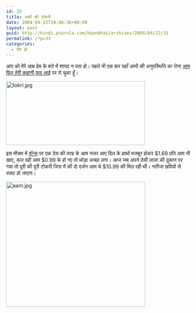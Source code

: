 ```yaml
---
id: 33
title: आमों की टोकरी
date: 2004-04-22T20:46:36+00:00
layout: post
guid: http://hindi.pnarula.com/haanbhai/archives/2004/04/22/31
permalink: /?p=33
categories:
  - ऐसे ही
---
```

आप को मेरे आम्र प्रेम के बारे में शायद न पता हो। पहले भी एक बार यहाँ आमों की अनुपस्थिति का रोना [आम   फिर तेरी कहानी याद आई](http://hindi.pnarula.com/haanbhai/archives/000016.html "हाँ भाई: आम - फिर तेरी कहानी याद आई") पर रो चुका हूँ।

<img alt="tokri.jpg" src="http://www.pnarula.com/images/haanbhai/tokri.jpg" width="379" height="175" border="0" />

इस मौसम में [वॉन्स](http://www.vons.com/) पर एक देस की तरह के आम नजर आए दिल के हाथों मजबूर होकर $1.69 प्रति आम भी खाए, कल वही आम $0.99 के हो गए तो थोड़ा अच्छा लगा। आज जब अपने देसी लाला की दूकान पर गया तो पूरी की पूरी टोकरी जिस में की दो दर्जन आम थे $10.99 की मिल रही थी। नतीजा छवियों से स्पष्ट हो जाएगा।

<img alt="aam.jpg" src="http://www.pnarula.com/images/haanbhai/aam.jpg" width="380" height="343" border="0" />
